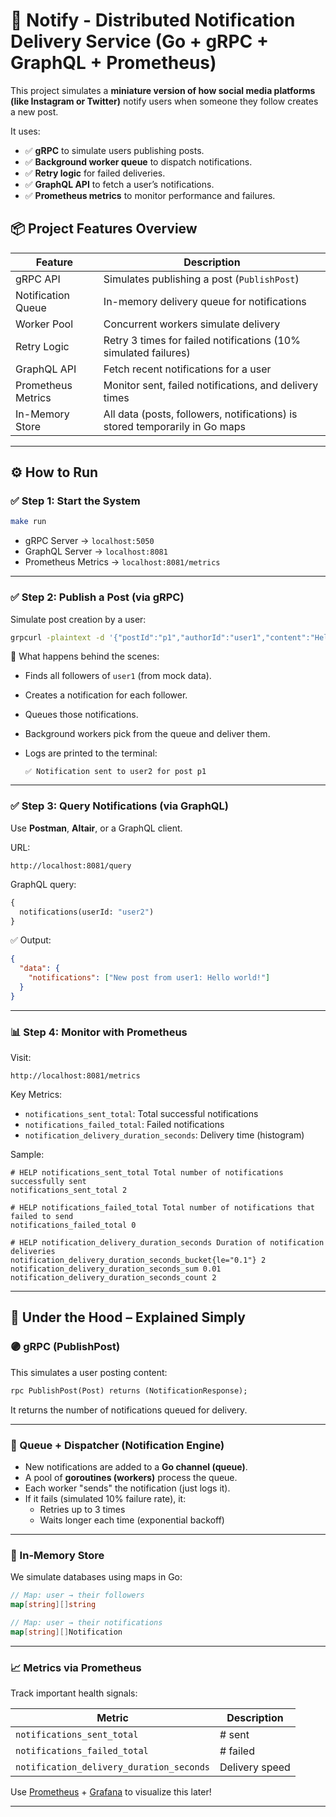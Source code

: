 # 🚀 Notify - Distributed Notification Delivery Service (Go + gRPC + GraphQL + Prometheus)

This project simulates a **miniature version of how social media platforms (like Instagram or Twitter)** notify users when someone they follow creates a new post.

It uses:

- ✅ **gRPC** to simulate users publishing posts.
- ✅ **Background worker queue** to dispatch notifications.
- ✅ **Retry logic** for failed deliveries.
- ✅ **GraphQL API** to fetch a user’s notifications.
- ✅ **Prometheus metrics** to monitor performance and failures.

## 📦 Project Features Overview

| Feature                        | Description |
|-------------------------------|-------------|
| gRPC API                      | Simulates publishing a post (`PublishPost`) |
| Notification Queue            | In-memory delivery queue for notifications |
| Worker Pool                   | Concurrent workers simulate delivery |
| Retry Logic                   | Retry 3 times for failed notifications (10% simulated failures) |
| GraphQL API                   | Fetch recent notifications for a user |
| Prometheus Metrics            | Monitor sent, failed notifications, and delivery times |
| In-Memory Store               | All data (posts, followers, notifications) is stored temporarily in Go maps |

---

## ⚙️ How to Run

### ✅ Step 1: Start the System

```bash
make run
```

- gRPC Server → `localhost:5050`
- GraphQL Server → `localhost:8081`
- Prometheus Metrics → `localhost:8081/metrics`

---

### ✅ Step 2: Publish a Post (via gRPC)

Simulate post creation by a user:

```bash
grpcurl -plaintext -d '{"postId":"p1","authorId":"user1","content":"Hello world!"}' localhost:5050 post.PostService/PublishPost
```

🔄 What happens behind the scenes:

- Finds all followers of `user1` (from mock data).
- Creates a notification for each follower.
- Queues those notifications.
- Background workers pick from the queue and deliver them.
- Logs are printed to the terminal:

  ```
  ✅ Notification sent to user2 for post p1
  ```

---

### ✅ Step 3: Query Notifications (via GraphQL)

Use **Postman**, **Altair**, or a GraphQL client.

URL:  
```
http://localhost:8081/query
```

GraphQL query:
```graphql
{
  notifications(userId: "user2")
}
```

✅ Output:
```json
{
  "data": {
    "notifications": ["New post from user1: Hello world!"]
  }
}
```

---

### 📊 Step 4: Monitor with Prometheus

Visit:
```
http://localhost:8081/metrics
```

Key Metrics:

- `notifications_sent_total`: Total successful notifications
- `notifications_failed_total`: Failed notifications
- `notification_delivery_duration_seconds`: Delivery time (histogram)

Sample:
```
# HELP notifications_sent_total Total number of notifications successfully sent
notifications_sent_total 2

# HELP notifications_failed_total Total number of notifications that failed to send
notifications_failed_total 0

# HELP notification_delivery_duration_seconds Duration of notification deliveries
notification_delivery_duration_seconds_bucket{le="0.1"} 2
notification_delivery_duration_seconds_sum 0.01
notification_delivery_duration_seconds_count 2
```

---

## 🧰 Under the Hood – Explained Simply

### 🟣 gRPC (PublishPost)

This simulates a user posting content:

```protobuf
rpc PublishPost(Post) returns (NotificationResponse);
```

It returns the number of notifications queued for delivery.

---

### 🔁 Queue + Dispatcher (Notification Engine)

- New notifications are added to a **Go channel (queue)**.
- A pool of **goroutines (workers)** process the queue.
- Each worker "sends" the notification (just logs it).
- If it fails (simulated 10% failure rate), it:
  - Retries up to 3 times
  - Waits longer each time (exponential backoff)

---

### 🧠 In-Memory Store

We simulate databases using maps in Go:

```go
// Map: user → their followers
map[string][]string

// Map: user → their notifications
map[string][]Notification
```

---

### 📈 Metrics via Prometheus

Track important health signals:

| Metric                        | Description |
|------------------------------|-------------|
| `notifications_sent_total`   | # sent |
| `notifications_failed_total` | # failed |
| `notification_delivery_duration_seconds` | Delivery speed |

Use [Prometheus](https://prometheus.io) + [Grafana](https://grafana.com) to visualize this later!

---